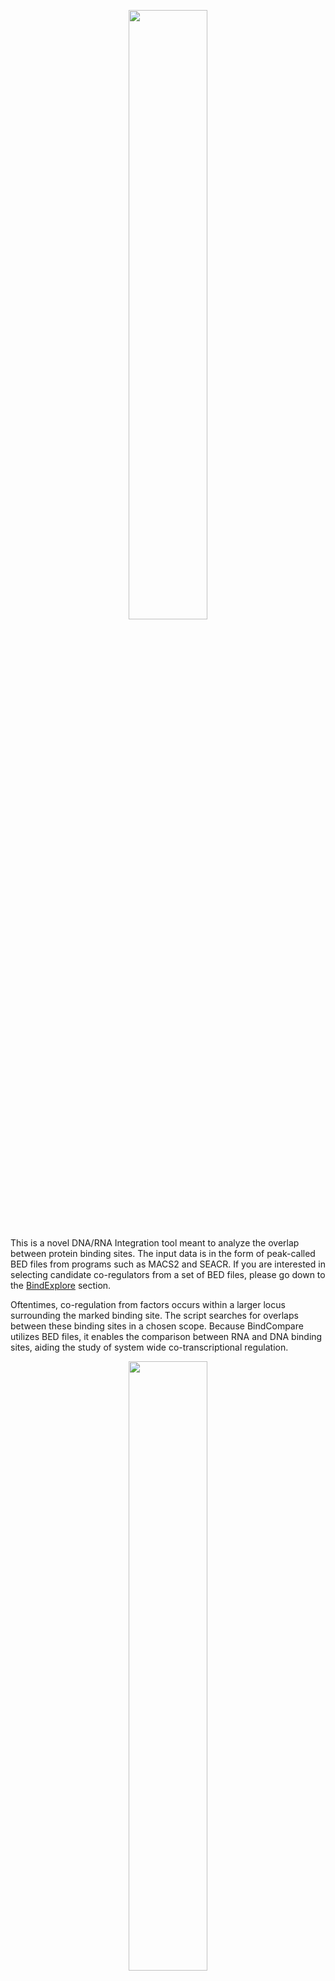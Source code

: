 <p align="center">
  <img src="https://github.com/pranavmahabs/bindcompare/blob/main/bclogo.png" width="50%" height="50%">
</p>

This is a novel DNA/RNA Integration tool meant to analyze the overlap between protein binding sites. The input data is in the form of peak-called BED files from programs such as MACS2 and SEACR. If you are interested in selecting candidate co-regulators from a set of BED files, please go down to the [BindExplore](#BindExplore) section. 

Oftentimes, co-regulation from factors occurs within a larger locus surrounding the marked binding site. The script searches for overlaps between these binding sites in a chosen scope. Because BindCompare utilizes BED files, it enables the comparison between RNA and DNA binding sites, aiding the study of system wide co-transcriptional regulation. 

<!-- ![Illustration of Binding Site Overlapping in Scoped Region](https://github.com/pranavmahabs/bindcompare/blob/main/BindCompareDemo1.png) -->
<p align="center">
  <img src="https://github.com/pranavmahabs/bindcompare/blob/main/BindCompareDemo1.png" width="50%" height="50%">
</p>

As we can see in this diagram, there are two main categories of overlaps that can be found from two BED Files. When you run the program, you will choose one BED file to the reference, or base, BED file and one BED File to be overlayed. The first time are complete overlaps in peak sites which can be seen in the right half of the drawing. BindCompare also looks for overlaps upstream and downstream of the reference peak. On the left half of the drawing, we see that there is an overlap outside of the direct binding site. These categories are further broken down and are explained in the Results category. 

Afterwards, Gene IDs and sequences are extracted from these sites. Then, Gene Ontology analysis is conducted on those genes and MEME/STREME motif analysis is conducted on the sequences. Finally, you can take gene lists from two separate comparisons and see if there are overlaps across different runs of BindCompare!

## Quick Start: 4 Steps
  1. Clone the Git Repository for BindCompare (if you do not have this on your machine, go [here](https://github.com/git-guides/install-git)).
  ```
  ~/home $ git clone https://github.com/pranavmahabs/bindcompare.git
  ```
  1. Install the conda environment using the following command in your BindCompare directory:
  ```
  ~/bindcompare $ conda env create -f environment.yml
  ```
  If you are on an M1 device, you will have to use a Rosetta enabled terminal as many of these packages rely on an x86_64 architecture!
  
  2. Activate BindCompare environment using the following command:
  ```
  ~/bindcompare $ conda activate bindcompare
  ```

  3. Then, to launch the BindCompare app, run the following command: 
  ```
  ~/bindcompare $ ./run.sh
  ```
  This should launch the application in a separate window. The status results from your experiments will appear in the **terminal** as you go. 

  Note: If you get a permission denied error when running `./run.sh`, running `chmod +wx run.sh` should fix this issue!

### Reference Files
To run the script, you are required to provide a Genes GTF file and optionally a whole Genome FA file. If you are using the DM6 system, these files are provided - zipped - in the `reference_files` folder. To unzip them and use them, run the following command:
```
~/bindcompare/reference_files $ gunzip dm6.fa.gz; gunzip dmel-all-r6.46.gtf.gz
```

## Navigating the Tkinter Application

### Comparing Two Bed Files
In the first frame of the app, you will be able to run the core functionality of BindCompare. There are seven input boxes on the left that you will have to fill out before running the tool. 
1. **Base Bed File Path:** Enter the file path for your reference BED file. If comparing DNA and RNA, then this should be the filepath for the DNA BED file or more generally, the BED file with the larger peak size. 
2. **Overlayed Bed File Path:** Enter the file path for your overlayed BED file. Conversely, when applicable, this would be the BED file with the smaller peak size. 
3. **Scope:** The scope is how many nucleotides upstream and downstream from the reference peak's center that BindCompare will search for an overlap. Making this value smaller will decrease the number of overlaps and vice versa. 
4. **Sample Name:** A short phrase to label the experiment (i.e. CLAMP)
5. **Output Folder:** An existing folder's file path where all of the outputs will be generated. 
6. **Genes GTF File:** This file details the chrom location of every gene in your organism. The GTF file for D. Melanogaster is provided (gzipped) in the reference category. 
7. **Genome FA File Path:** A FA file with a corresponding fa.fai (index file) for BedTools to extract sequences of binding sites and perform motif analysis. Enter `None` to skip this feature!

### Comparing Two BindCompare Experiments
When you run BindCompare with two BED Files, you will get a list of genes where there was a binding overlap. If you were to run BindCompare on say male samples and female samples, you would then have two lists of genes. You can copy and paste these two lists in to the input categories in the **Comparison Tab** in the RShiny interface and then click submit. These are the outputs from this analysis:

1. Using the equation $J(A,B) = \frac{|A \cap B|}{|A \cup B|}$, the Jaccard Similarity Index is calculated and printed. 
2. A size-biased venn diagram is also generated using the R-Eulerr package. 
3. Gene lists are also printed from each of the following categories: Only List 1, Only List 2, Both List 1 and List 2.

Note that this is not saved to your computer and you would need to take a Screenshot to save this result! Additionally, make sure to copy the list exactly as it is printed from the first tab. 

## Understanding the Results
### Overlap Profile 
Below is a sample Overlap Profile. The overlaps are categorized into four main categories based upon the location of the overlap: 
1. Completely overlapping (purple lines in frequency plot).
2. Partially overlapping at the DNA peak start site (red lines in frequency plot).
3. Partially overlapping at the DNA peak end site (blue lines in frequency plot) 
4. Non-overlapping, i.e. when there is an overlap in a region outside the DNA binding site (yellow lines in frequency plot). 

This extended region is defined by the scope variable in the script, allowing the overlap to look for binding sites in the proximity of the DNA binding site (this scope is 2 kb including the DNA binding site). It should be noted that multiple RNA peaks can be found on one DNA peak. All of these overlaps are placed onto a [-scope, scope] region. Then, each type of overlap shown with a different color is overlaid and plotted onto a frequency plot. So, if the frequency at a given base pair is 5, then there are five overlaps that contained that base pair within the region defined by the scope. 

<p align="center">
<img src="https://github.com/pranavmahabs/bindcompare/blob/main/SampleOut/ClampKC_ref_freq.png"  width="40%" height="40%">
</p>

Oftentimes, it can be valuable to see **where** this split is occurring! The values derived for the above plot can be [split over all chromsomes](https://github.com/pranavmahabs/bindcompare/blob/main/SampleOut/ClampKC_chrom_ref_freq.png).

### Bar Graph and Pie Chart
Total Binding Peaks references the number of peaks or rows that are in the overlayed bed file. Unique overlaps references the number of unique peaks in the overlayed BED file that were found to overlap with a peak in the base/reference BED file. The total number of overlaps simply references how many times an RNA peak overlapped with a DNA peak. Note that there can be repeats here! Finally, the last column is the number of unique reference/base peaks that were found within an overlap. 

<p align="center">
<img src="https://github.com/pranavmahabs/bindcompare/blob/main/SampleOut/ClampKC_barsummary.png"  width="40%" height="40%">
</p>

### Summary File and CSV Output
The CSV file contains one row for every reference peak that was involved in an overlap. This includes the Chromosome, Beginning/Ending Coordinate of the peak, the corresponding nucleotide sequence, the type of overlap (as described above), and the Gene IDs that correspond to that region. 

The summary file contains the average peak size for both of the BED files. Additionally, it prints all of the found Gene IDs that are in the CSV file so that they can be easily converted to gene names. 

### Other Outputs!
Gene Ontology results from GProfiler2 and motif analysis from either STREME or MEME or also included in this directory. Please see the [MEME Suite](https://meme-suite.org/meme/doc/streme.html) page for more information on MEME/STREME. Please see the [GProfiler2 Manual](https://cran.r-project.org/web/packages/gprofiler2/vignettes/gprofiler2.html) for more information on the Gene Ontology analysis! Feel free to copy the gene list into your GO tool of choice as well!

# BindExplore
If you are interested in taking N BED files for N different binding experiments, you can visualize pair-wise binding overlaps across all experiments to select candidate pairs for BindCompare. This script, right now, can only be run from the terminal:

```
$ ./bindexplore.sh
$ Enter BED File Paths (Space-Separated): CLAMP_KC_DNA.bed CLAMP_S2_DNA.bed gaf_chip.bed MLE_DNA.bed
Provided BED File Paths:
CLAMP_KC_DNA.bed
CLAMP_S2_DNA.bed
gaf_chip.bed
MLE_DNA.bed
$ Enter the scope: 5000
Scope: 5000
$ Is everything okay? Enter 'yes' to continue or 'no' to cancel: yes
```
The `scope` value essentially bins the genome into bins of size `scope`. Then, it uses this size to search for overlaps within each bin. Then a heatma is generated to visualize binding overlaps and can be seen below. The math for each cell is as follows: 

$\frac{\text{Num Ref Binds found in Overlayed Sites}}{\text{Num Ref Binds}}$

<p align="center">
<img src="https://github.com/pranavmahabs/bindcompare/blob/main/bindexplore/explore.png" width="50%" height="50%">
</p>
In this example, we see that we are comparing CLAMP binding in KC and S2 Cells, GAF Binding, and MLE Binding. Understandably, CLAMP KC and S2 has a significant overlap! 

## Credits
This was script was written at Brown University in the [Larschan Lab](https://www.larschanlab.com) by Pranav Mahableshwarkar.

